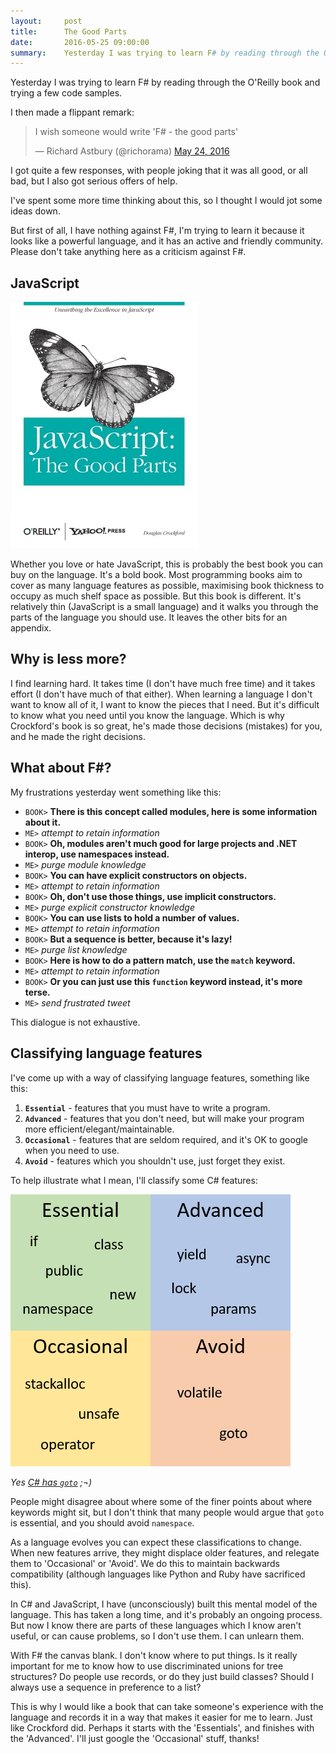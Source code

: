 ```yaml
---
layout:     post
title:      The Good Parts
date:       2016-05-25 09:00:00
summary:    Yesterday I was trying to learn F# by reading through the O'Reilly book and trying a few code samples. I then made a flippant remark...
---
```


Yesterday I was trying to learn F# by reading through the O'Reilly book and trying a few code samples.

I then made a flippant remark:

<blockquote class="twitter-tweet" data-lang="en"><p lang="en" dir="ltr">I wish someone would write &#39;F# - the good parts&#39;</p>&mdash; Richard Astbury (@richorama) <a href="https://twitter.com/richorama/status/735122629275836416">May 24, 2016</a></blockquote>
<script async src="//platform.twitter.com/widgets.js" charset="utf-8"></script>

I got quite a few responses, with people joking that it was all good, or all bad, but I also got serious offers of help.

I've spent some more time thinking about this, so I thought I would jot some ideas down.

But first of all, I have nothing against F#, I'm trying to learn it because it looks like a powerful language, and it
has an active and friendly community. Please don't take anything here as a criticism against F#.

## JavaScript

![JavaScript the Good Parts](/images/jsgoodparts.jpg)

Whether you love or hate JavaScript, this is probably the best book you can buy on the language.
It's a bold book.
Most programming books aim to cover as many language features as possible, maximising book thickness to occupy as
much shelf space as possible.
But this book is different.
It's relatively thin (JavaScript is a small language) and it walks you through the parts of the language you should use.
It leaves the other bits for an appendix.

## Why is less more?

I find learning hard. It takes time (I don't have much free time) and it takes effort (I don't have much of that either).
When learning a language I don't want to know all of it, I want to know the pieces that I need. But it's difficult to
know what you need until you know the language. Which is why Crockford's book is so great, he's made those
decisions (mistakes) for you, and he made the right decisions.

## What about F#?

My frustrations yesterday went something like this:

* `BOOK>` __There is this concept called modules, here is some information about it.__
* `ME>` _attempt to retain information_
* `BOOK>` __Oh, modules aren't much good for large projects and .NET interop, use namespaces instead.__
* `ME>` _purge module knowledge_
* `BOOK>` __You can have explicit constructors on objects.__
* `ME>` _attempt to retain information_
* `BOOK>` __Oh, don't use those things, use implicit constructors.__
* `ME>` _purge explicit constructor knowledge_
* `BOOK>` __You can use lists to hold a number of values.__
* `ME>` _attempt to retain information_
* `BOOK>` __But a sequence is better, because it's lazy!__
* `ME>` _purge list knowledge_
* `BOOK>` __Here is how to do a pattern match, use the `match` keyword.__
* `ME>` _attempt to retain information_
* `BOOK>` __Or you can just use this `function` keyword instead, it's more terse.__
* `ME>` _send frustrated tweet_

This dialogue is not exhaustive.

## Classifying language features

I've come up with a way of classifying language features, something like this:

1. __`Essential`__ - features that you must have to write a program.
1. __`Advanced`__ - features that you don't need, but will make your program more efficient/elegant/maintainable.
1. __`Occasional`__ - features that are seldom required, and it's OK to google when you need to use.
1. __`Avoid`__ - features which you shouldn't use, just forget they exist.

To help illustrate what I mean, I'll classify some C# features:

![C# quadrants](/images/csharpquadrants.png)

_Yes [C# has `goto`](https://msdn.microsoft.com/en-gb/library/13940fs2.aspx) ;¬)_

People might disagree about where some of the finer points about where keywords might sit,
but I don't think that many people would argue that `goto` is essential, and you should avoid `namespace`.

As a language evolves you can expect these classifications to change. When new features arrive, they might displace older
features, and relegate them to 'Occasional' or 'Avoid'. We do this to maintain backwards compatibility (although languages
like Python and Ruby have sacrificed this).

In C# and JavaScript, I have (unconsciously) built this mental model of the language.
This has taken a long time, and it's probably an ongoing process.
But now I know there are parts of these languages which I know aren't useful, or can cause problems,
so I don't use them. I can unlearn them.

With F# the canvas blank. I don't know where to put things. Is it really important for me to know how to use
discriminated unions for tree structures? Do people use records, or do they just build classes? Should I always
use a sequence in preference to a list?

This is why I would like a book that can take someone's experience with the language and records it in a way that
makes it easier for me to learn. Just like Crockford did.
Perhaps it starts with the 'Essentials', and finishes with the 'Advanced'.
I'll just google the 'Occasional' stuff, thanks!
